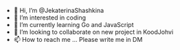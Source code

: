 - 👋 Hi, I’m @JekaterinaShashkina
- 👀 I’m interested in coding
- 🌱 I’m currently learning Go and JavaScript
- 💞️ I’m looking to collaborate on new project in KoodJohvi
- 📫 How to reach me ... Please write me in DM

<!---
JekaterinaShashkina/JekaterinaShashkina is a ✨ special ✨ repository because its `README.md` (this file) appears on your GitHub profile.
You can click the Preview link to take a look at your changes.
--->
